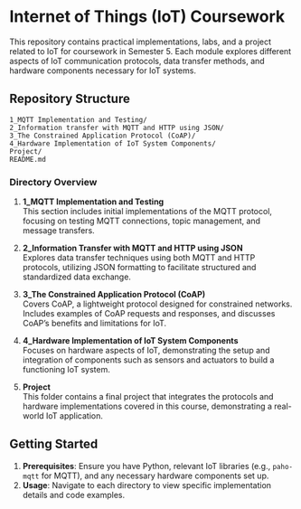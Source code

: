# Internet of Things (IoT) Coursework

This repository contains practical implementations, labs, and a project related to IoT for coursework in Semester 5. Each module explores different aspects of IoT communication protocols, data transfer methods, and hardware components necessary for IoT systems. 

## Repository Structure

```plaintext
1_MQTT Implementation and Testing/
2_Information transfer with MQTT and HTTP using JSON/
3_The Constrained Application Protocol (CoAP)/
4_Hardware Implementation of IoT System Components/
Project/
README.md
```

### Directory Overview

1. **1_MQTT Implementation and Testing**  
   This section includes initial implementations of the MQTT protocol, focusing on testing MQTT connections, topic management, and message transfers.

2. **2_Information Transfer with MQTT and HTTP using JSON**  
   Explores data transfer techniques using both MQTT and HTTP protocols, utilizing JSON formatting to facilitate structured and standardized data exchange.

3. **3_The Constrained Application Protocol (CoAP)**  
   Covers CoAP, a lightweight protocol designed for constrained networks. Includes examples of CoAP requests and responses, and discusses CoAP’s benefits and limitations for IoT.

4. **4_Hardware Implementation of IoT System Components**  
   Focuses on hardware aspects of IoT, demonstrating the setup and integration of components such as sensors and actuators to build a functioning IoT system.

5. **Project**  
   This folder contains a final project that integrates the protocols and hardware implementations covered in this course, demonstrating a real-world IoT application.

## Getting Started

1. **Prerequisites**: Ensure you have Python, relevant IoT libraries (e.g., `paho-mqtt` for MQTT), and any necessary hardware components set up.
2. **Usage**: Navigate to each directory to view specific implementation details and code examples.
